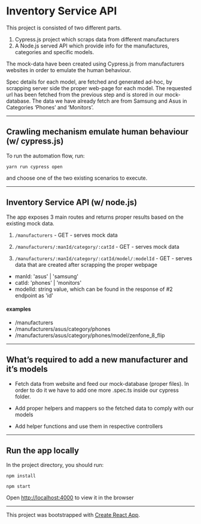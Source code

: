 # Inventory Service API

This project is consisted of two different parts.

1. Cypress.js project which scraps data from different manufacturers
2. A Node.js served API which provide info for the manufactures, categories and specific models.

The mock-data have been created using Cypress.js from manufacturers websites in order to emulate the human behaviour.

Spec details for each model, are fetched and generated ad-hoc, by scrapping server side the proper web-page for each model. The requested url has been fetched from the previous step and is stored in our mock-database. The data we have already fetch are from Samsung and Asus in Categories ‘Phones’ and ‘Monitors’.

---

## Crawling mechanism emulate human behaviour (w/ cypress.js)

To run the automation flow, run:

`yarn run cypress open`

and choose one of the two existing scenarios to execute.

---

## Inventory Service API (w/ node.js)

The app exposes 3 main routes and returns proper results based on the existing mock data.

1. `/manufacturers` - GET - serves mock data

2. `/manufacturers/:manId/category/:catId` - GET - serves mock data

3. `/manufacturers/:manId/category/:catId/model/:modelId` - GET - serves data that are created after scrapping the proper webpage

- manId: 'asus' | 'samsung'
- catId: 'phones' | 'monitors'
- modelId: string value, which can be found in the response of #2 endpoint as 'id'

#### examples

- /manufacturers
- /manufacturers/asus/category/phones
- /manufacturers/asus/category/phones/model/zenfone_8_flip

---

## What’s required to add a new manufacturer and it’s models

- Fetch data from website and feed our mock-database (proper files). In order to do it we have to add one more <manufacturerId>.spec.ts inside our cypress folder.

- Add proper helpers and mappers so the fetched data to comply with our models

- Add helper functions and use them in respective controllers

---

## Run the app locally

In the project directory, you should run:

`npm install`

`npm start`

Open [http://localhost:4000](http://localhost:4000) to view it in the browser

---

This project was bootstrapped with [Create React App](https://github.com/facebook/create-react-app).
